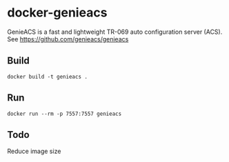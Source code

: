 # docker-genieacs
GenieACS is a fast and lightweight TR-069 auto configuration server (ACS).
See https://github.com/genieacs/genieacs

## Build
```
docker build -t genieacs .
```

## Run
```
docker run --rm -p 7557:7557 genieacs
```

## Todo
Reduce image size
